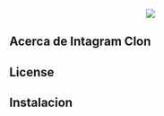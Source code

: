<p align="center"><img src="https://www.instagram.com/"></p>

## Acerca de Intagram Clon

<!-- Laravel is a web application framework with expressive, elegant syntax. We believe development must be an enjoyable and creative experience to be truly fulfilling. Laravel takes the pain out of development by easing common tasks used in many web projects, such as:

- [Simple, fast routing engine](https://laravel.com/docs/routing).
- [Powerful dependency injection container](https://laravel.com/docs/container).
- Multiple back-ends for [session](https://laravel.com/docs/session) and [cache](https://laravel.com/docs/cache) storage.
- Expressive, intuitive [database ORM](https://laravel.com/docs/eloquent).
- Database agnostic [schema migrations](https://laravel.com/docs/migrations).
- [Robust background job processing](https://laravel.com/docs/queues).
- [Real-time event broadcasting](https://laravel.com/docs/broadcasting).

Laravel is accessible, powerful, and provides tools required for large, robust applications. -->

## License

<!-- The Laravel framework is open-source software licensed under the [MIT license](https://opensource.org/licenses/MIT). -->


## Instalacion


<!-- generar la ruta en el archivo httpd-vhosts

C:\wamp64\bin\apache\apache2.4.37\conf\extra

y añadimos el fichero del host con la ruta 127.0.0.1 aprendiendo-laravel.com.devel

C:\Windows\System32\drivers\etc

luego de clonar el repositorio ejecutar:

composer install

y recrear el archivo .env tomando el exmple.env

finalmente ejecutar 

php artisan key:generate

para generar clave unica de laravel


quiero borrar esta linea -->

